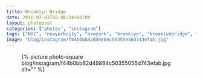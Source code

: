 ```yaml
---
title: Brooklyn Bridge
date: 2016-07-03T08:46:24+00:00
layout: photopost
categories: ["photos", "instagram"]
tags: ["NYC", "newyorkcity", "newyork", "brooklyn", "brooklynbridge", "architecture"]
image: "blog/instagram/f44b0bb82d49884c50355056d743efab.jpg"
---
```


<figure class="photo photo--square">
  {% picture photo-square blog/instagram/f44b0bb82d49884c50355056d743efab.jpg alt="" %}
</figure>


